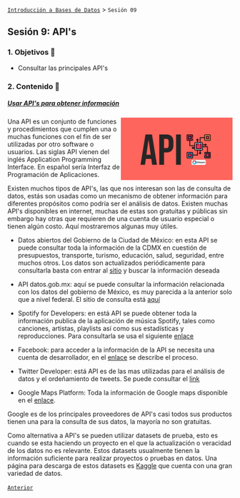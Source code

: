 [`Introducción a Bases de Datos`](../Readme.md) > `Sesión 09`

## Sesión 9: API's


### 1. Objetivos :dart: 

- Consultar las principales API's 

### 2. Contenido :blue_book:


##### <ins>Usar API's para obtener información</ins>

<img src="img/apis.jpg" align="right" width="250">

Una API es un conjunto de funciones y procedimientos que cumplen una o muchas funciones con el fin de ser utilizadas por otro software o usuarios. Las siglas API vienen del inglés Application Programming Interface. En español sería Interfaz de Programación de Aplicaciones. 

Existen muchos tipos de API's, las que nos interesan son las de consulta de datos, estás son usadas como un mecanismo de obtener información para diferentes propósitos como podría ser el análisis de datos. Existen muchas API's disponibles en internet, muchas de estas son gratuitas y públicas sin embargo hay otras que requieren de una cuenta de usuario especial o tienen algún costo. Aquí mostraremos algunas muy útiles. 

+ Datos abiertos del Gobierno de la Ciudad de México: en esta API se puede consultar toda la información de la CDMX en cuestión de presupuestos, transporte, turismo, educación, salud, seguridad, entre muchos otros. Los datos son actualizados periódicamente para consultarla basta con entrar al [sitio](https://datos.cdmx.gob.mx/explore) y buscar la información deseada 

+ API datos.gob.mx: aquí se puede consultar la información relacionada con los datos del gobierno de México, es muy parecida a la anterior solo que a nivel federal. El sitio de consulta está [aquí](https://datos.gob.mx/blog/catalogo-apidatosgobmx)

+ Spotify for Developers: en está API se puede obtener toda la información publica de la aplicación de música Spotify, tales como canciones, artistas, playlists así como sus estadísticas y reproducciones. Para consultarla se usa el siguiente [enlace](https://developer.spotify.com/documentation/web-api/)

+ Facebook: para acceder a la información de la API se necesita una cuenta de desarrollador, en el [enlace](https://developers.facebook.com/docs/apis-and-sdks?locale=es_ES) se describe el proceso.

+ Twitter Developer: está API es de las mas utilizadas para el análisis de datos y el ordeñamiento de tweets. Se puede consultar el [link](https://developer.twitter.com/en)

+ Google Maps Platform: Toda la información de Google maps disponible en el [enlace](https://cloud.google.com/maps-platform?hl=es). 

Google es de los principales proveedores de API's casi todos sus productos tienen una para la consulta de sus datos, la mayoría no son gratuitas. 

Como alternativa a API's se pueden utilizar datasets de prueba, esto es cuando se esta haciendo un proyecto en el que la actualización o veracidad de los datos no es relevante. Estos datasets usualmente tienen la información suficiente para realizar proyectos o pruebas en datos. Una página para descarga de estos datasets es [Kaggle](https://www.kaggle.com) que cuenta con una gran variedad de datos. 


[`Anterior`](../Sesion-08/Readme.md) 

</div>   
